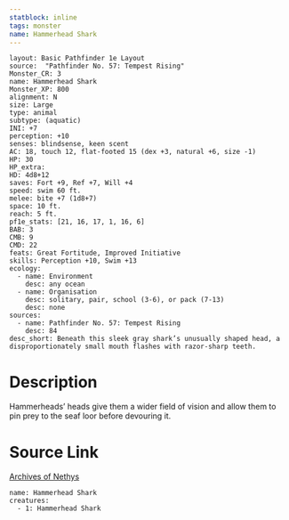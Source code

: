 ```yaml
---
statblock: inline
tags: monster
name: Hammerhead Shark
---
```

```statblock
layout: Basic Pathfinder 1e Layout
source:  "Pathfinder No. 57: Tempest Rising"
Monster_CR: 3
name: Hammerhead Shark
Monster_XP: 800
alignment: N
size: Large
type: animal
subtype: (aquatic)
INI: +7
perception: +10
senses: blindsense, keen scent
AC: 18, touch 12, flat-footed 15 (dex +3, natural +6, size -1)
HP: 30
HP_extra: 
HD: 4d8+12
saves: Fort +9, Ref +7, Will +4
speed: swim 60 ft.
melee: bite +7 (1d8+7)
space: 10 ft.
reach: 5 ft.
pf1e_stats: [21, 16, 17, 1, 16, 6]
BAB: 3
CMB: 9
CMD: 22
feats: Great Fortitude, Improved Initiative
skills: Perception +10, Swim +13
ecology:
  - name: Environment
    desc: any ocean
  - name: Organisation
    desc: solitary, pair, school (3-6), or pack (7-13)
    desc: none
sources:
  - name: Pathfinder No. 57: Tempest Rising
    desc: 84
desc_short: Beneath this sleek gray shark’s unusually shaped head, a disproportionately small mouth flashes with razor-sharp teeth.
```
# Description
Hammerheads’ heads give them a wider field of vision and allow them to pin prey to the seaf loor before devouring it.
# Source Link
[Archives of Nethys](https://aonprd.com/MonsterDisplay.aspx?ItemName=Hammerhead%20Shark)
```encounter-table
name: Hammerhead Shark
creatures:
  - 1: Hammerhead Shark
```
